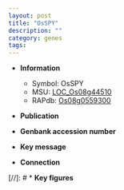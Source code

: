 ```yaml
---
layout: post
title: "OsSPY"
description: ""
category: genes
tags: 
---
```


* **Information**  
    + Symbol: OsSPY  
    + MSU: [LOC_Os08g44510](http://rice.uga.edu/cgi-bin/ORF_infopage.cgi?orf=LOC_Os08g44510)  
    + RAPdb: [Os08g0559300](http://rapdb.dna.affrc.go.jp/viewer/gbrowse_details/irgsp1?name=Os08g0559300)  

* **Publication**  

* **Genbank accession number**  

* **Key message**  

* **Connection**  

[//]: # * **Key figures**  


